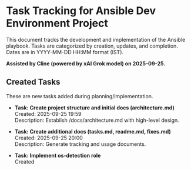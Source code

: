 # Task Tracking for Ansible Dev Environment Project

This document tracks the development and implementation of the Ansible playbook. Tasks are categorized by creation, updates, and completion. Dates are in YYYY-MM-DD HH:MM format (IST).

**Assisted by Cline (powered by xAI Grok model) on 2025-09-25.**

## Created Tasks
These are new tasks added during planning/implementation.

- **Task: Create project structure and initial docs (architecture.md)**  
  Created: 2025-09-25 19:59  
  Description: Establish /docs/architecture.md with high-level design.

- **Task: Create additional docs (tasks.md, readme.md, fixes.md)**  
  Created: 2025-09-25 20:00  
  Description: Generate tracking and usage documents.

- **Task: Implement os-detection role**  
  Created
